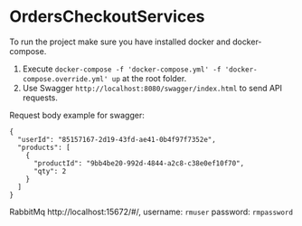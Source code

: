 # OrdersCheckoutServices

To run the project make sure you have installed docker and docker-compose.

1. Execute ```docker-compose -f 'docker-compose.yml' -f 'docker-compose.override.yml' up``` at the root folder.
2. Use Swagger ```http://localhost:8080/swagger/index.html``` to send API requests.

Request body example for swagger:
```
{
  "userId": "85157167-2d19-43fd-ae41-0b4f97f7352e",
  "products": [
    {
      "productId": "9bb4be20-992d-4844-a2c8-c38e0ef10f70",
      "qty": 2
    }
  ]
}
```
RabbitMq
http://localhost:15672/#/,
username: `rmuser`
password: `rmpassword`
